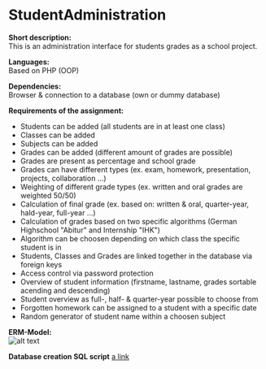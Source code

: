 # StudentAdministration

**Short description:**  
This is an administration interface for students grades as a school project.

**Languages:**  
Based on PHP (OOP)

**Dependencies:**  
Browser & connection to a database (own or dummy database)

**Requirements of the assignment:**  
- Students can be added (all students are in at least one class)
- Classes can be added
- Subjects can be added
- Grades can be added (different amount of grades are possible)
- Grades are present as percentage and school grade
- Grades can have different types (ex. exam, homework, presentation, projects, collaboration ...)
- Weighting of different grade types (ex. written and oral grades are weighted 50/50)
- Calculation of final grade (ex. based on: written & oral, quarter-year, hald-year, full-year ...)
- Calculation of grades based on two specific algorithms (German Highschool "Abitur" and Internship "IHK") 
- Algorithm can be choosen depending on which class the specific student is in
- Students, Classes and Grades are linked together in the database via foreign keys
- Access control via password protection
- Overview of student information (firstname, lastname, grades sortable acending and descending)
- Student overview as full-, half- & quarter-year possible to choose from
- Forgotten homework can be assigned to a student with a specific date
- Random generator of student name within a choosen subject

**ERM-Model:**  
![alt text](https://github.com/TheAmazingCodini/StudentAdministration/blob/master/ERM_Schuelerverwaltung.png)

**Database creation SQL script**
[a link](https://github.com/TheAmazingCodini/StudentAdministration/blob/master/database_structure.sql)

